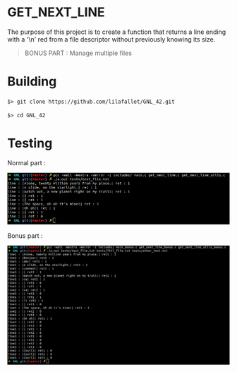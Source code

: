# GET_NEXT_LINE
The purpose of this project is to create a function that returns a line ending with a '\n' red from a file descriptor without previously knowing its size.
> BONUS PART : Manage multiple files

# Building

``$> git clone https://github.com/lilafallet/GNL_42.git ``

``$> cd GNL_42``
   
# Testing

Normal part :

![](images/normal_part.png)

Bonus part :

![](images/bonus_part.png)
